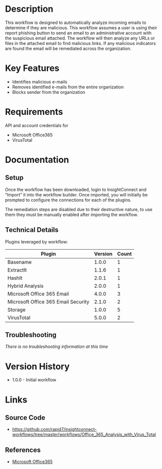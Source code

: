 # Description

This workflow is designed to automatically analyze incoming emails to determine if they are malicious. This workflow assumes a user is using their report phishing button to send an email to an administrative account with the suspicious email attached. The workflow will then analyze any URLs or files in the attached email to find malicious links. If any malicious indicators are found the email will be remediated across the organization.

# Key Features

* Identifies malicious e-mails
* Removes identified e-mails from the entire organization
* Blocks sender from the organization

# Requirements

API and account credentials for 

* Microsoft Office365
* VirusTotal

# Documentation

## Setup

Once the workflow has been downloaded, login to InsightConnect and “Import” it into the workflow builder.  Once imported, you will initially be prompted to configure the connections for each of the plugins.

The remediation steps are disabled due to their destructive nature, to use them they must be manually enabled after importing the workflow.

## Technical Details

Plugins leveraged by workflow:

|Plugin|Version|Count|
|----|----|--------|
|Basename|1.0.0|1|
|ExtractIt|1.1.6|1|
|HashIt|2.0.1|1|
|Hybrid Analysis|2.0.0|1|
|Microsoft Office 365 Email|4.0.0|3|
|Microsoft Office 365 Email Security|2.1.0|2|
|Storage|1.0.0|5|
|VirusTotal|5.0.0|2|

## Troubleshooting

_There is no troubleshooting information at this time_

# Version History

* 1.0.0 - Initial workflow

# Links

## Source Code

* https://github.com/rapid7/insightconnect-workflows/tree/master/workflows/Office_365_Analysis_with_Virus_Total

## References

* [Microsoft Office365](https://www.office.com)